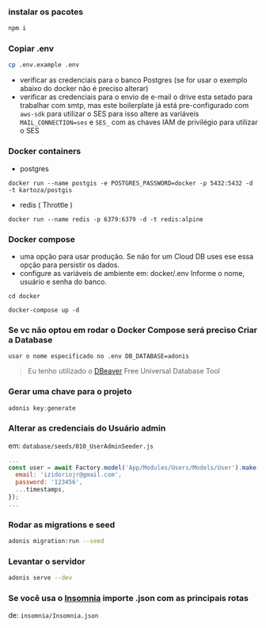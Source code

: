 ### instalar os pacotes 
```js
npm i
```
### Copiar .env
```bash
cp .env.example .env
```
- verificar as credenciais para o banco Postgres (se for usar o exemplo abaixo do docker não é preciso alterar)
- verificar as credenciais para o envio de e-mail o drive esta setado para trabalhar com smtp, mas este boilerplate já está pre-configurado com `aws-sdk` para utilizar o SES para isso altere as variáveis  `MAIL_CONNECTION=ses` e `SES_` com as chaves IAM de privilégio para utilizar o SES

### Docker containers
 * postgres
```
docker run --name postgis -e POSTGRES_PASSWORD=docker -p 5432:5432 -d -t kartoza/postgis
```
 * redis ( Throttle )
```
docker run --name redis -p 6379:6379 -d -t redis:alpine
```
### Docker compose
 * uma opção para usar produção. Se não for um Cloud DB uses ese essa opção para persistir os dados.
 * configure as variáveis de ambiente em: docker/.env Informe o nome, usuário e senha do banco.
 ```
 cd docker
 
 docker-compose up -d 
 ``` 

### Se vc não optou em rodar o Docker Compose será preciso Criar a Database
`usar o nome especificado no .env DB_DATABASE=adonis`

> Eu tenho utilizado o [DBeaver](https://dbeaver.io/download/) Free Universal Database Tool

### Gerar uma chave para o projeto
```js
adonis key:generate
```

### Alterar as credenciais do Usuário admin
em: `database/seeds/010_UserAdminSeeder.js`
```js
...
const user = await Factory.model('App/Modules/Users/Models/User').make({
  email: 'izidoriojr@gmail.com',
  password: '123456',
  ...timestamps,
});
...
```

### Rodar as migrations e seed
```bash
adonis migration:run --seed
```
### Levantar o servidor
```bash
adonis serve --dev
```
### Se você usa o [Insomnia](https://insomnia.rest/) importe .json com as principais rotas
de: `insomnia/Insomnia.json`
